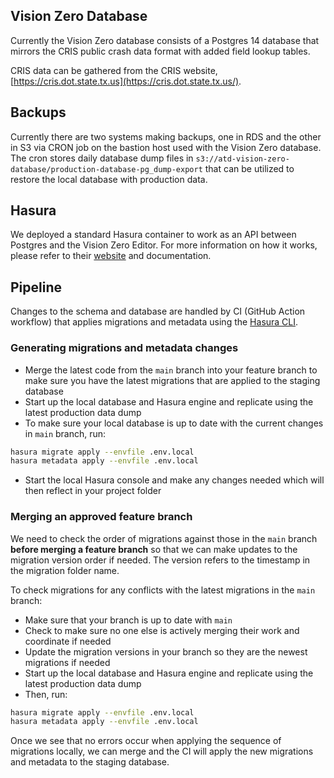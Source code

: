 ## Vision Zero Database

Currently the Vision Zero database consists of a Postgres 14 database that mirrors the CRIS public crash data format with added field lookup tables.

CRIS data can be gathered from the CRIS website, [https://cris.dot.state.tx.us](https://cris.dot.state.tx.us/).

## Backups

Currently there are two systems making backups, one in RDS and the other in S3 via CRON job on the bastion host used with the Vision Zero database. The cron stores daily database dump files in `s3://atd-vision-zero-database/production-database-pg_dump-export` that can be utilized to restore the local database with production data.

## Hasura

We deployed a standard Hasura container to work as an API between Postgres and the Vision Zero Editor. For more information on how it works, please refer to their [website](https://hasura.io) and documentation.

## Pipeline

Changes to the schema and database are handled by CI (GitHub Action workflow) that applies migrations and metadata using the [Hasura CLI](https://hasura.io/docs/latest/hasura-cli/overview/).

### Generating migrations and metadata changes

- Merge the latest code from the `main` branch into your feature branch to make sure you have the latest migrations that are applied to the staging database
- Start up the local database and Hasura engine and replicate using the latest production data dump
- To make sure your local database is up to date with the current changes in `main` branch, run:

```bash
hasura migrate apply --envfile .env.local
hasura metadata apply --envfile .env.local
```

- Start the local Hasura console and make any changes needed which will then reflect in your project folder

### Merging an approved feature branch

We need to check the order of migrations against those in the `main` branch **before merging a feature branch** so that we can make updates to the migration version order if needed. The version refers to the timestamp in the migration folder name.

To check migrations for any conflicts with the latest migrations in the `main` branch:

- Make sure that your branch is up to date with `main`
- Check to make sure no one else is actively merging their work and coordinate if needed
- Update the migration versions in your branch so they are the newest migrations if needed
- Start up the local database and Hasura engine and replicate using the latest production data dump
- Then, run:

```bash
hasura migrate apply --envfile .env.local
hasura metadata apply --envfile .env.local
```

Once we see that no errors occur when applying the sequence of migrations locally, we can merge and the CI will apply the new migrations and metadata to the staging database.
